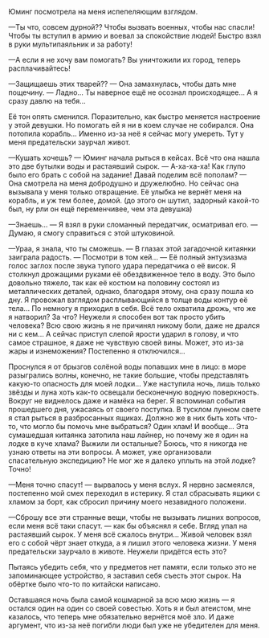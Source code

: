 Юминг посмотрела на меня испепеляющим взглядом.

—Ты что, совсем дурной?? Чтобы вызвать военных, чтобы нас спасли! Чтобы ты вступил в армию и воевал за спокойствие людей! Быстро взял в руки мультипаяльник и за работу!

—А если я не хочу вам помогать? Вы уничтожили их город, теперь расплачивайтесь! 

—Защищаешь этих тварей?? — Она замахнулась, чтобы дать мне пощечину. — Ладно... Ты наверное ещё не осознал происходящее... А я сразу давлю на тебя...

Её тон опять сменился. Поразительно, как быстро меняется настроение у этой девушки. Но помогать ей я ни в коем случае не собирался. Она потопила корабль... Именно из-за неё я сейчас могу умереть. Тут у меня предательски заурчал живот. 

—Кушать хочешь? — Юминг начала рыться в кейсах. Всё что она нашла это две бутылки воды и растаявший сырок. — А-ха-ха-ха! Как глупо было его брать с собой на задание! Давай поделим всё пополам? — Она смотрела на меня добродушно и дружелюбно. Но сейчас она вызывала у меня только отвращение. Её улыбка не вернёт меня на корабль, и уж тем более, домой. (до этого он шутил, задорный какой-то был, ну рли он ещё переменчивее, чем эта девушка)

—Знаешь... — Я взял в руки сломанный передатчик, осматривал его. — Думаю, я смогу справиться с этой штуковиной.

—Ураа, я знала, что ты сможешь. — В глазах этой загадочной китаянки заиграла радость. — Посмотри в том кей... — Её полный энтузиазма голос заглох после звука тупого удара передатчика о её висок. Я столкнул дрожащими руками её обездвиженное тело в воду. Это было довольно тяжело, так как её костюм на половину состоял из металлических деталей, однако, благодаря этому, она сразу пошла ко дну. Я провожал взглядом расплывающийся в толще воды контур её тела... 
По немногу я приходил в себя. Всё тело охватила дрожь, что же я натворил? За что? Неужели я способен вот так просто убить человека? Всю свою жизнь я не причинял никому боли, даже не дрался ни с кем... А сейчас приступ слепой ярости ударил в голову, и что самое страшное, я даже не чувствую своей вины. Может, это из-за жары и изнеможения? Постепенно я отключился...

Проснулся я от брызгов солёной воды попавших мне в лицо: в море разыгрались волны, конечно, не такие большие, чтобы представлять какую-то опасность для моей лодки... Уже наступила ночь, лишь только звёзды и луна хоть как-то освещали бесконечную водную поверхность. Вокруг не виднелось даже и намёка на берег. Я вспоминал события прошедшего дня, ужасаясь от своего поступка. В тусклом лунном свете я стал рыться в разбросанных ящиках. Должно же в них быть хоть что-то, что могло бы помочь мне выбраться? Один хлам! И вообще... Эта сумашедшая китаянка затопила наш лайнер, но почему же я один на лодке в куче хлама? Выжили ли остальные? Боюсь, что я никогда не узнаю ответы на эти вопросы. А может, уже организовали спасательную экспедицию? Не мог же я далеко уплыть на этой лодке? Точно! 

—Меня точно спасут! — вырвалось у меня вслух. Я нервно засмеялся, постепенно мой смех переходил в истерику. Я стал сбрасывать ящики с хламом за борт, как сбросил причину моего незавидного положени.

—Сброшу все эти странные вещи, чтобы не вызывать лишних вопросов, если меня всё таки спасут. — как бы объяснял я себе. Вгляд упал на растаявший сырок. У меня всё сжалось внутри... Живой человек взял его с собой чёрт знает откуда, а я лишил этого человека жизни. У меня предательски заурчало в животе. Неужели придётся есть это?

Пытаясь убедить себя, что у предметов нет памяти, если только это не запоминающее устройство, я заставил себя съесть этот сырок. На обёртке было что-то по китайски написано. 

Оставшаяся ночь была самой кошмарной за всю мою жизнь — я остался один на один со своей совестью. Хоть я и был атеистом, мне казалось, что теперь мне обязательно вернётся моё зло. И даже аргумент, что из-за неё погибли люди был уже не убедителен для меня.

